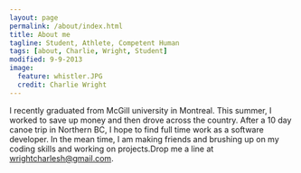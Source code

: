 ```yaml
---
layout: page
permalink: /about/index.html
title: About me
tagline: Student, Athlete, Competent Human
tags: [about, Charlie, Wright, Student]
modified: 9-9-2013
image:
  feature: whistler.JPG
  credit: Charlie Wright
---
```


I recently graduated from McGill university in Montreal. This summer, I worked to save up money and then drove across the country. After a 10 day canoe trip in Northern BC, I hope to find full time work as a software developer. In the mean time, I am making friends and brushing up on my coding skills and working on projects.Drop me a line at wrightcharlesh@gmail.com.


